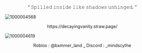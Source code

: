 <p align="center">
“ 𝚂𝚙𝚒𝚕𝚕𝚎𝚍 𝚒𝚗𝚜𝚒𝚍𝚎 𝚕𝚒𝚔𝚎 𝚜𝚑𝚊𝚍𝚘𝚠𝚜 𝚞𝚗𝚑𝚒𝚗𝚐𝚎𝚍. ”
</p>




![1000004568](https://github.com/user-attachments/assets/fa026def-edde-438a-ba93-a4709ecc7edd)





<p align="center">
https://decayingvanity.straw.page/
</p>


![1000004619](https://github.com/user-attachments/assets/30b09b79-223f-49f9-b932-13222a29053d)
<p align="center">
Roblox : @bxmmer_land „ Discord : _mindscythe
</p>
